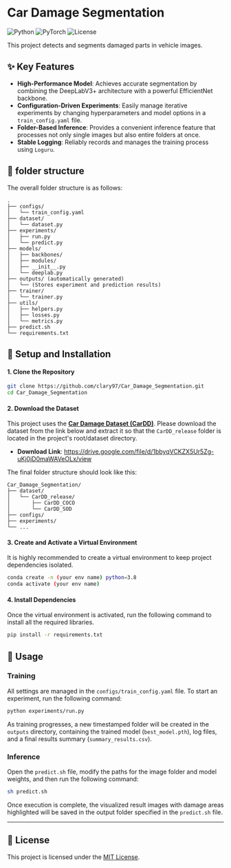 # Car Damage Segmentation

![Python](https://img.shields.io/badge/Python-3.8%2B-blue?logo=python)
![PyTorch](https://img.shields.io/badge/PyTorch-2.0%2B-orange?logo=pytorch)
![License](https://img.shields.io/badge/License-MIT-green)

This project detects and segments damaged parts in vehicle images.

## ✨ Key Features
- **High-Performance Model**: Achieves accurate segmentation by combining the DeepLabV3+ architecture with a powerful EfficientNet backbone.
- **Configuration-Driven Experiments**: Easily manage iterative experiments by changing hyperparameters and model options in a `train_config.yaml` file.
- **Folder-Based Inference**: Provides a convenient inference feature that processes not only single images but also entire folders at once.
- **Stable Logging**: Reliably records and manages the training process using `Loguru`.


## 📂 folder structure
The overall folder structure is as follows:

```
.
├── configs/
│   └── train_config.yaml
├── dataset/
│   └── dataset.py
├── experiments/
│   ├── run.py
│   └── predict.py
├── models/
│   ├── backbones/
│   ├── modules/
│   ├── __init__.py
│   └── deeplab.py
├── outputs/ (automatically generated)
│   └── (Stores experiment and prediction results)
├── trainer/
│   └── trainer.py
├── utils/
│   ├── helpers.py
│   ├── losses.py
│   └── metrics.py
├── predict.sh
└── requirements.txt
```

## 🔧 Setup and Installation

#### 1. Clone the Repository

```bash
git clone https://github.com/clary97/Car_Damage_Segmentation.git
cd Car_Damage_Segmentation
```

#### 2. Download the Dataset

This project uses the **[Car Damage Dataset (CarDD)](https://cardd-ustc.github.io/)**. Please download the dataset from the link below and extract it so that the `CarDD_release` folder is located in the project's root/dataset directory.

* **Download Link**: https://drive.google.com/file/d/1bbyqVCKZX5Ur5Zg-uKj0jD0maWAVeOLx/view

The final folder structure should look like this:
```
Car_Damage_Segmentation/
├── dataset/
│   └── CarDD_release/
│       ├── CarDD_COCO
│       └── CarDD_SOD
├── configs/
├── experiments/
└── ...
```

#### 3. Create and Activate a Virtual Environment

It is highly recommended to create a virtual environment to keep project dependencies isolated.

```bash
conda create -n (your env name) python=3.8
conda activate (your env name)
```

#### 4. Install Dependencies

Once the virtual environment is activated, run the following command to install all the required libraries.

```bash
pip install -r requirements.txt
```

## 🚀 Usage

### Training

All settings are managed in the `configs/train_config.yaml` file. To start an experiment, run the following command:

```bash
python experiments/run.py
```
As training progresses, a new timestamped folder will be created in the `outputs` directory, containing the trained model (`best_model.pth`), log files, and a final results summary (`summary_results.csv`).

### Inference

Open the `predict.sh` file, modify the paths for the image folder and model weights, and then run the following command:

```bash
sh predict.sh
```
Once execution is complete, the visualized result images with damage areas highlighted will be saved in the output folder specified in the `predict.sh` file.

---

## 📄 License

This project is licensed under the [MIT License](LICENSE).